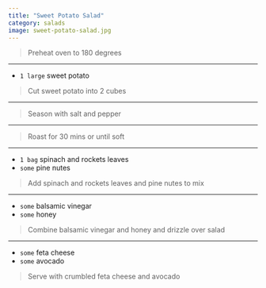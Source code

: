```yaml
---
title: "Sweet Potato Salad"
category: salads
image: sweet-potato-salad.jpg
---
```



> Preheat oven to 180 degrees

---

* `1 large` sweet potato

> Cut sweet potato into 2 cubes

---

> Season with salt and pepper

---

> Roast for 30 mins or until soft

---

* `1 bag` spinach and rockets leaves
* `some` pine nutes

> Add spinach and rockets leaves and pine nutes to mix

---

* `some` balsamic vinegar
* `some` honey

> Combine balsamic vinegar and honey and drizzle over salad

---

* `some` feta cheese
* `some` avocado

> Serve with crumbled feta cheese and avocado

